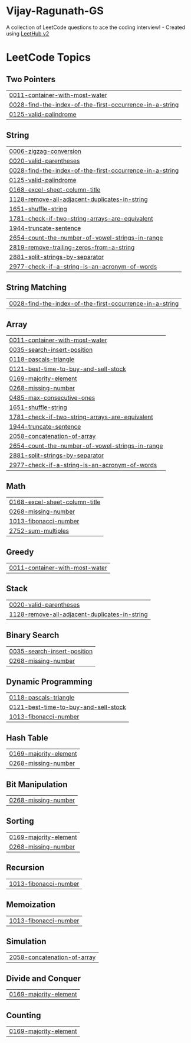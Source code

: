 # Vijay-Ragunath-GS
A collection of LeetCode questions to ace the coding interview! - Created using [LeetHub v2](https://github.com/arunbhardwaj/LeetHub-2.0)

<!---LeetCode Topics Start-->
# LeetCode Topics
## Two Pointers
|  |
| ------- |
| [0011-container-with-most-water](https://github.com/gsvijayragunath/Vijay-Ragunath-GS/tree/master/0011-container-with-most-water) |
| [0028-find-the-index-of-the-first-occurrence-in-a-string](https://github.com/gsvijayragunath/Vijay-Ragunath-GS/tree/master/0028-find-the-index-of-the-first-occurrence-in-a-string) |
| [0125-valid-palindrome](https://github.com/gsvijayragunath/Vijay-Ragunath-GS/tree/master/0125-valid-palindrome) |
## String
|  |
| ------- |
| [0006-zigzag-conversion](https://github.com/gsvijayragunath/Vijay-Ragunath-GS/tree/master/0006-zigzag-conversion) |
| [0020-valid-parentheses](https://github.com/gsvijayragunath/Vijay-Ragunath-GS/tree/master/0020-valid-parentheses) |
| [0028-find-the-index-of-the-first-occurrence-in-a-string](https://github.com/gsvijayragunath/Vijay-Ragunath-GS/tree/master/0028-find-the-index-of-the-first-occurrence-in-a-string) |
| [0125-valid-palindrome](https://github.com/gsvijayragunath/Vijay-Ragunath-GS/tree/master/0125-valid-palindrome) |
| [0168-excel-sheet-column-title](https://github.com/gsvijayragunath/Vijay-Ragunath-GS/tree/master/0168-excel-sheet-column-title) |
| [1128-remove-all-adjacent-duplicates-in-string](https://github.com/gsvijayragunath/Vijay-Ragunath-GS/tree/master/1128-remove-all-adjacent-duplicates-in-string) |
| [1651-shuffle-string](https://github.com/gsvijayragunath/Vijay-Ragunath-GS/tree/master/1651-shuffle-string) |
| [1781-check-if-two-string-arrays-are-equivalent](https://github.com/gsvijayragunath/Vijay-Ragunath-GS/tree/master/1781-check-if-two-string-arrays-are-equivalent) |
| [1944-truncate-sentence](https://github.com/gsvijayragunath/Vijay-Ragunath-GS/tree/master/1944-truncate-sentence) |
| [2654-count-the-number-of-vowel-strings-in-range](https://github.com/gsvijayragunath/Vijay-Ragunath-GS/tree/master/2654-count-the-number-of-vowel-strings-in-range) |
| [2819-remove-trailing-zeros-from-a-string](https://github.com/gsvijayragunath/Vijay-Ragunath-GS/tree/master/2819-remove-trailing-zeros-from-a-string) |
| [2881-split-strings-by-separator](https://github.com/gsvijayragunath/Vijay-Ragunath-GS/tree/master/2881-split-strings-by-separator) |
| [2977-check-if-a-string-is-an-acronym-of-words](https://github.com/gsvijayragunath/Vijay-Ragunath-GS/tree/master/2977-check-if-a-string-is-an-acronym-of-words) |
## String Matching
|  |
| ------- |
| [0028-find-the-index-of-the-first-occurrence-in-a-string](https://github.com/gsvijayragunath/Vijay-Ragunath-GS/tree/master/0028-find-the-index-of-the-first-occurrence-in-a-string) |
## Array
|  |
| ------- |
| [0011-container-with-most-water](https://github.com/gsvijayragunath/Vijay-Ragunath-GS/tree/master/0011-container-with-most-water) |
| [0035-search-insert-position](https://github.com/gsvijayragunath/Vijay-Ragunath-GS/tree/master/0035-search-insert-position) |
| [0118-pascals-triangle](https://github.com/gsvijayragunath/Vijay-Ragunath-GS/tree/master/0118-pascals-triangle) |
| [0121-best-time-to-buy-and-sell-stock](https://github.com/gsvijayragunath/Vijay-Ragunath-GS/tree/master/0121-best-time-to-buy-and-sell-stock) |
| [0169-majority-element](https://github.com/gsvijayragunath/Vijay-Ragunath-GS/tree/master/0169-majority-element) |
| [0268-missing-number](https://github.com/gsvijayragunath/Vijay-Ragunath-GS/tree/master/0268-missing-number) |
| [0485-max-consecutive-ones](https://github.com/gsvijayragunath/Vijay-Ragunath-GS/tree/master/0485-max-consecutive-ones) |
| [1651-shuffle-string](https://github.com/gsvijayragunath/Vijay-Ragunath-GS/tree/master/1651-shuffle-string) |
| [1781-check-if-two-string-arrays-are-equivalent](https://github.com/gsvijayragunath/Vijay-Ragunath-GS/tree/master/1781-check-if-two-string-arrays-are-equivalent) |
| [1944-truncate-sentence](https://github.com/gsvijayragunath/Vijay-Ragunath-GS/tree/master/1944-truncate-sentence) |
| [2058-concatenation-of-array](https://github.com/gsvijayragunath/Vijay-Ragunath-GS/tree/master/2058-concatenation-of-array) |
| [2654-count-the-number-of-vowel-strings-in-range](https://github.com/gsvijayragunath/Vijay-Ragunath-GS/tree/master/2654-count-the-number-of-vowel-strings-in-range) |
| [2881-split-strings-by-separator](https://github.com/gsvijayragunath/Vijay-Ragunath-GS/tree/master/2881-split-strings-by-separator) |
| [2977-check-if-a-string-is-an-acronym-of-words](https://github.com/gsvijayragunath/Vijay-Ragunath-GS/tree/master/2977-check-if-a-string-is-an-acronym-of-words) |
## Math
|  |
| ------- |
| [0168-excel-sheet-column-title](https://github.com/gsvijayragunath/Vijay-Ragunath-GS/tree/master/0168-excel-sheet-column-title) |
| [0268-missing-number](https://github.com/gsvijayragunath/Vijay-Ragunath-GS/tree/master/0268-missing-number) |
| [1013-fibonacci-number](https://github.com/gsvijayragunath/Vijay-Ragunath-GS/tree/master/1013-fibonacci-number) |
| [2752-sum-multiples](https://github.com/gsvijayragunath/Vijay-Ragunath-GS/tree/master/2752-sum-multiples) |
## Greedy
|  |
| ------- |
| [0011-container-with-most-water](https://github.com/gsvijayragunath/Vijay-Ragunath-GS/tree/master/0011-container-with-most-water) |
## Stack
|  |
| ------- |
| [0020-valid-parentheses](https://github.com/gsvijayragunath/Vijay-Ragunath-GS/tree/master/0020-valid-parentheses) |
| [1128-remove-all-adjacent-duplicates-in-string](https://github.com/gsvijayragunath/Vijay-Ragunath-GS/tree/master/1128-remove-all-adjacent-duplicates-in-string) |
## Binary Search
|  |
| ------- |
| [0035-search-insert-position](https://github.com/gsvijayragunath/Vijay-Ragunath-GS/tree/master/0035-search-insert-position) |
| [0268-missing-number](https://github.com/gsvijayragunath/Vijay-Ragunath-GS/tree/master/0268-missing-number) |
## Dynamic Programming
|  |
| ------- |
| [0118-pascals-triangle](https://github.com/gsvijayragunath/Vijay-Ragunath-GS/tree/master/0118-pascals-triangle) |
| [0121-best-time-to-buy-and-sell-stock](https://github.com/gsvijayragunath/Vijay-Ragunath-GS/tree/master/0121-best-time-to-buy-and-sell-stock) |
| [1013-fibonacci-number](https://github.com/gsvijayragunath/Vijay-Ragunath-GS/tree/master/1013-fibonacci-number) |
## Hash Table
|  |
| ------- |
| [0169-majority-element](https://github.com/gsvijayragunath/Vijay-Ragunath-GS/tree/master/0169-majority-element) |
| [0268-missing-number](https://github.com/gsvijayragunath/Vijay-Ragunath-GS/tree/master/0268-missing-number) |
## Bit Manipulation
|  |
| ------- |
| [0268-missing-number](https://github.com/gsvijayragunath/Vijay-Ragunath-GS/tree/master/0268-missing-number) |
## Sorting
|  |
| ------- |
| [0169-majority-element](https://github.com/gsvijayragunath/Vijay-Ragunath-GS/tree/master/0169-majority-element) |
| [0268-missing-number](https://github.com/gsvijayragunath/Vijay-Ragunath-GS/tree/master/0268-missing-number) |
## Recursion
|  |
| ------- |
| [1013-fibonacci-number](https://github.com/gsvijayragunath/Vijay-Ragunath-GS/tree/master/1013-fibonacci-number) |
## Memoization
|  |
| ------- |
| [1013-fibonacci-number](https://github.com/gsvijayragunath/Vijay-Ragunath-GS/tree/master/1013-fibonacci-number) |
## Simulation
|  |
| ------- |
| [2058-concatenation-of-array](https://github.com/gsvijayragunath/Vijay-Ragunath-GS/tree/master/2058-concatenation-of-array) |
## Divide and Conquer
|  |
| ------- |
| [0169-majority-element](https://github.com/gsvijayragunath/Vijay-Ragunath-GS/tree/master/0169-majority-element) |
## Counting
|  |
| ------- |
| [0169-majority-element](https://github.com/gsvijayragunath/Vijay-Ragunath-GS/tree/master/0169-majority-element) |
<!---LeetCode Topics End-->